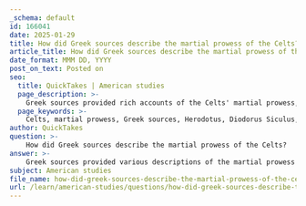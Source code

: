 ```yaml
---
_schema: default
id: 166041
date: 2025-01-29
title: How did Greek sources describe the martial prowess of the Celts?
article_title: How did Greek sources describe the martial prowess of the Celts?
date_format: MMM DD, YYYY
post_on_text: Posted on
seo:
  title: QuickTakes | American studies
  page_description: >-
    Greek sources provided rich accounts of the Celts' martial prowess, emphasizing their bravery, distinctive fighting style, and cultural distinctions from Greek warfare, thus shaping the historical interpretation of Celtic identity and effectiveness in combat.
  page_keywords: >-
    Celts, martial prowess, Greek sources, Herodotus, Diodorus Siculus, Posidonius, Celtic warfare, combat skills, tribal units, mercenaries, ethnographic descriptions, Greek military practices, warriors, bravery, fighting style, historical understanding
author: QuickTakes
question: >-
    How did Greek sources describe the martial prowess of the Celts?
answer: >-
    Greek sources provided various descriptions of the martial prowess of the Celts, often emphasizing their fierce and formidable nature in battle. Notable Greek historians such as Herodotus and later authors like Diodorus Siculus and Posidonius contributed to the understanding of Celtic warfare and their reputation as warriors.\n\n1. **Martial Characteristics**: Greek accounts frequently highlighted the Celts' bravery and combat skills. They were noted for their distinctive fighting style, which included the use of chariots and a variety of weapons such as long swords and shields. The Celts were often depicted as fierce and aggressive fighters, capable of engaging in both offensive and defensive warfare.\n\n2. **Cultural Distinctions**: Greek sources also pointed out the differences between Celtic and Greek military practices. The Celts were organized into tribal units, emphasizing individual valor and loyalty to their chieftains, contrasting with the more disciplined and structured Roman military organization. This tribal structure allowed for a more fluid and dynamic approach to warfare, which was often characterized by surprise attacks and rapid movements.\n\n3. **Ethnographic Descriptions**: The ethnographic descriptions provided by Greek authors often included observations about the Celts' behavior in battle, such as their tendency to fight naked or with minimal armor, which was seen as a display of bravery and ferocity. This portrayal contributed to the image of the Celts as wild and untamed warriors, further enhancing their reputation in the eyes of the Greeks.\n\n4. **Mercenary Roles**: Some Greek accounts, particularly those by Xenophon, noted the role of Celts as mercenaries in Greek warfare. This involvement showcased their martial skills and adaptability, as they fought alongside Greek city-states and were recognized for their effectiveness in combat.\n\nOverall, Greek sources painted a picture of the Celts as formidable warriors whose martial prowess was both respected and feared by their contemporaries. These descriptions have had a lasting impact on the historical understanding of Celtic identity and their military capabilities.
subject: American studies
file_name: how-did-greek-sources-describe-the-martial-prowess-of-the-celts.md
url: /learn/american-studies/questions/how-did-greek-sources-describe-the-martial-prowess-of-the-celts
---
```


&nbsp;